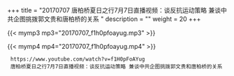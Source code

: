 +++
title = "20170707  唐柏桥夏日之行7月7日直播视频：谈反抗运动策略 兼谈中共企图挑拨郭文贵和唐柏桥的关系 "
description = ""
weight = 20
+++

{{< mymp3 mp3="20170707_f1h0pfoayug.mp3" >}}

{{< mymp4 mp4="20170707_f1h0pfoayug.mp4" >}}

     
     https://www.youtube.com/watch?v=f1H0pFoAYug 
     唐柏桥夏日之行7月7日直播视频：谈反抗运动策略 兼谈中共企图挑拨郭文贵和唐柏桥的关系 

